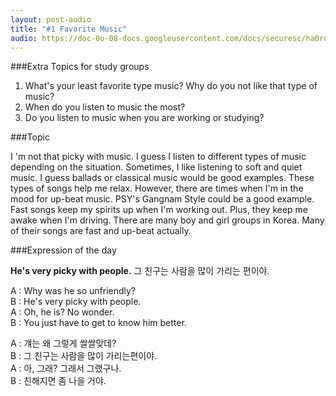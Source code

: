 ```yaml
---
layout: post-audio
title: "#1 Favorite Music"
audio: https://doc-0o-08-docs.googleusercontent.com/docs/securesc/ha0ro937gcuc7l7deffksulhg5h7mbp1/oul8mt4vkshkdolp2au97s0pa18413nv/1415203200000/11462046066441023540/*/0B0caFmgVY7LjN3VPTFZUNXB6aXc?e=download
---
```


###Extra Topics for study groups  

1. What's your least favorite type music? Why do you not like that type of music?  
2. When do you listen to music the most?  
3. Do you listen to music when you are working or studying?  


###Topic

I 'm not that picky with music. I guess I listen to different types of music depending on the situation. Sometimes, I like listening to soft and quiet music. I guess ballads or classical music would be good examples. These types of songs help me relax. However, there are times when I'm in the mood for up-beat music. PSY's Gangnam Style could be a good example. Fast songs keep my spirits up when I'm working out. Plus, they keep me awake when I'm driving. There are many boy and girl groups in Korea. Many of their songs are fast and up-beat actually.


###Expression‍ of the day

**He's very picky with people.** 그 친구는 사람을 많이 가리는 편이야.

A : Why was he so unfriendly?  
B : He's very picky with people.  
A : Oh, he is? No wonder.  
B : You just have to get to know him better.  

A : 걔는 왜 그렇게 쌀쌀맞데?  
B : 그 친구는 사람을 많이 가리는편이야.  
A : 아, 그래? 그래서 그랬구나.  
B : 친해지면 좀 나을 거야.  
